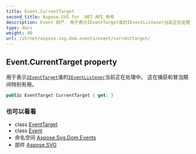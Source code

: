 ```yaml
---
title: Event.CurrentTarget
second_title: Aspose.SVG for .NET API 参考
description: Event 财产. 用于表示IEventTarget谁的IEventListener当前正在处理中 这在捕获和冒泡期间特别有用
type: docs
weight: 40
url: /zh/net/aspose.svg.dom.events/event/currenttarget/
---
```

## Event.CurrentTarget property

用于表示[`IEventTarget`](../../ieventtarget/)谁的[`IEventListener`](../../ieventlistener/)当前正在处理中。 这在捕获和冒泡期间特别有用。

```csharp
public EventTarget CurrentTarget { get; }
```

### 也可以看看

* class [EventTarget](../../../aspose.svg.dom/eventtarget/)
* class [Event](../)
* 命名空间 [Aspose.Svg.Dom.Events](../../event/)
* 部件 [Aspose.SVG](../../../)


